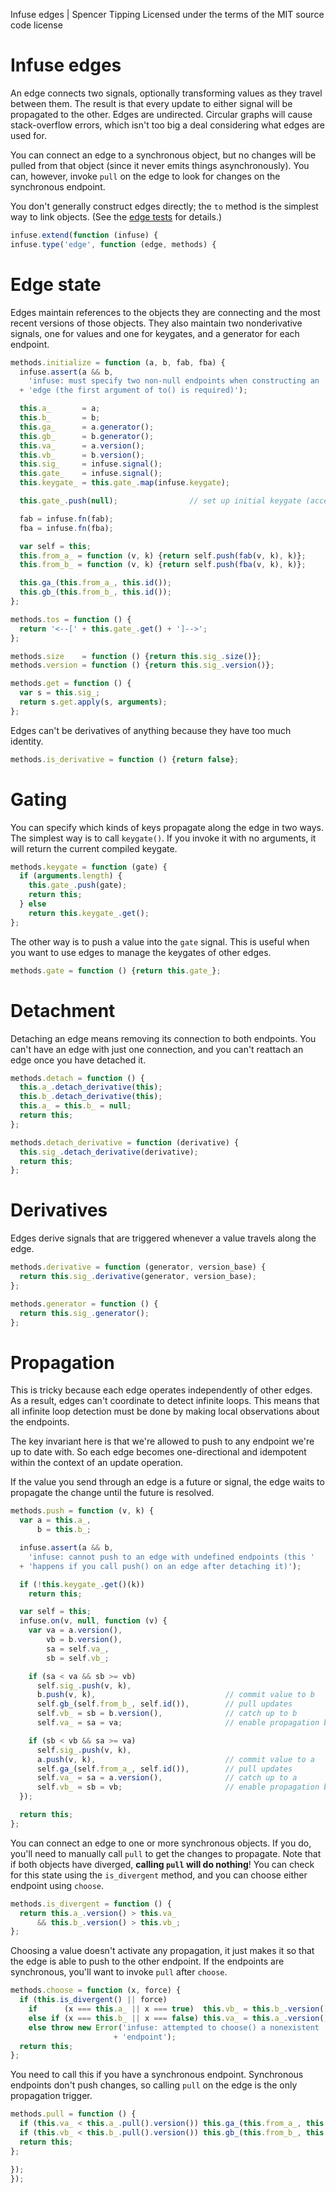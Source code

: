 Infuse edges | Spencer Tipping
Licensed under the terms of the MIT source code license

# Infuse edges

An edge connects two signals, optionally transforming values as they travel
between them. The result is that every update to either signal will be
propagated to the other. Edges are undirected. Circular graphs will cause
stack-overflow errors, which isn't too big a deal considering what edges are
used for.

You can connect an edge to a synchronous object, but no changes will be pulled
from that object (since it never emits things asynchronously). You can,
however, invoke `pull` on the edge to look for changes on the synchronous
endpoint.

You don't generally construct edges directly; the `to` method is the simplest
way to link objects. (See the [edge tests](edge.md) for details.)

```js
infuse.extend(function (infuse) {
infuse.type('edge', function (edge, methods) {
```

# Edge state

Edges maintain references to the objects they are connecting and the most
recent versions of those objects. They also maintain two nonderivative signals,
one for values and one for keygates, and a generator for each endpoint.

```js
methods.initialize = function (a, b, fab, fba) {
  infuse.assert(a && b,
    'infuse: must specify two non-null endpoints when constructing an '
  + 'edge (the first argument of to() is required)');
```

```js
  this.a_       = a;
  this.b_       = b;
  this.ga_      = a.generator();
  this.gb_      = b.generator();
  this.va_      = a.version();
  this.vb_      = b.version();
  this.sig_     = infuse.signal();
  this.gate_    = infuse.signal();
  this.keygate_ = this.gate_.map(infuse.keygate);
```

```js
  this.gate_.push(null);                // set up initial keygate (accept all)
```

```js
  fab = infuse.fn(fab);
  fba = infuse.fn(fba);
```

```js
  var self = this;
  this.from_a_ = function (v, k) {return self.push(fab(v, k), k)};
  this.from_b_ = function (v, k) {return self.push(fba(v, k), k)};
```

```js
  this.ga_(this.from_a_, this.id());
  this.gb_(this.from_b_, this.id());
};
```

```js
methods.tos = function () {
  return '<--[' + this.gate_.get() + ']-->';
};
```

```js
methods.size    = function () {return this.sig_.size()};
methods.version = function () {return this.sig_.version()};
```

```js
methods.get = function () {
  var s = this.sig_;
  return s.get.apply(s, arguments);
};
```

Edges can't be derivatives of anything because they have too much identity.

```js
methods.is_derivative = function () {return false};
```

# Gating

You can specify which kinds of keys propagate along the edge in two ways. The
simplest way is to call `keygate()`. If you invoke it with no arguments, it
will return the current compiled keygate.

```js
methods.keygate = function (gate) {
  if (arguments.length) {
    this.gate_.push(gate);
    return this;
  } else
    return this.keygate_.get();
};
```

The other way is to push a value into the `gate` signal. This is useful when
you want to use edges to manage the keygates of other edges.

```js
methods.gate = function () {return this.gate_};
```

# Detachment

Detaching an edge means removing its connection to both endpoints. You can't
have an edge with just one connection, and you can't reattach an edge once you
have detached it.

```js
methods.detach = function () {
  this.a_.detach_derivative(this);
  this.b_.detach_derivative(this);
  this.a_ = this.b_ = null;
  return this;
};
```

```js
methods.detach_derivative = function (derivative) {
  this.sig_.detach_derivative(derivative);
  return this;
};
```

# Derivatives

Edges derive signals that are triggered whenever a value travels along the
edge.

```js
methods.derivative = function (generator, version_base) {
  return this.sig_.derivative(generator, version_base);
};
```

```js
methods.generator = function () {
  return this.sig_.generator();
};
```

# Propagation

This is tricky because each edge operates independently of other edges. As a
result, edges can't coordinate to detect infinite loops. This means that all
infinite loop detection must be done by making local observations about the
endpoints.

The key invariant here is that we're allowed to push to any endpoint we're up
to date with. So each edge becomes one-directional and idempotent within the
context of an update operation.

If the value you send through an edge is a future or signal, the edge waits to
propagate the change until the future is resolved.

```js
methods.push = function (v, k) {
  var a = this.a_,
      b = this.b_;
```

```js
  infuse.assert(a && b,
    'infuse: cannot push to an edge with undefined endpoints (this '
  + 'happens if you call push() on an edge after detaching it)');
```

```js
  if (!this.keygate_.get()(k))
    return this;
```

```js
  var self = this;
  infuse.on(v, null, function (v) {
    var va = a.version(),
        vb = b.version(),
        sa = self.va_,
        sb = self.vb_;
```

```js
    if (sa < va && sb >= vb)
      self.sig_.push(v, k),
      b.push(v, k),                             // commit value to b
      self.gb_(self.from_b_, self.id()),        // pull updates
      self.vb_ = sb = b.version(),              // catch up to b
      self.va_ = sa = va;                       // enable propagation back to a
```

```js
    if (sb < vb && sa >= va)
      self.sig_.push(v, k),
      a.push(v, k),                             // commit value to a
      self.ga_(self.from_a_, self.id()),        // pull updates
      self.va_ = sa = a.version(),              // catch up to a
      self.vb_ = sb = vb;                       // enable propagation back to b
  });
```

```js
  return this;
};
```

You can connect an edge to one or more synchronous objects. If you do, you'll
need to manually call `pull` to get the changes to propagate. Note that if both
objects have diverged, **calling `pull` will do nothing**! You can check for
this state using the `is_divergent` method, and you can choose either endpoint
using `choose`.

```js
methods.is_divergent = function () {
  return this.a_.version() > this.va_
      && this.b_.version() > this.vb_;
};
```

Choosing a value doesn't activate any propagation, it just makes it so that the
edge is able to push to the other endpoint. If the endpoints are synchronous,
you'll want to invoke `pull` after `choose`.

```js
methods.choose = function (x, force) {
  if (this.is_divergent() || force)
    if      (x === this.a_ || x === true)  this.vb_ = this.b_.version();
    else if (x === this.b_ || x === false) this.va_ = this.a_.version();
    else throw new Error('infuse: attempted to choose() a nonexistent '
                       + 'endpoint');
  return this;
};
```

You need to call this if you have a synchronous endpoint. Synchronous endpoints
don't push changes, so calling `pull` on the edge is the only propagation
trigger.

```js
methods.pull = function () {
  if (this.va_ < this.a_.pull().version()) this.ga_(this.from_a_, this.id());
  if (this.vb_ < this.b_.pull().version()) this.gb_(this.from_b_, this.id());
  return this;
};
```

```js
});
});

```
